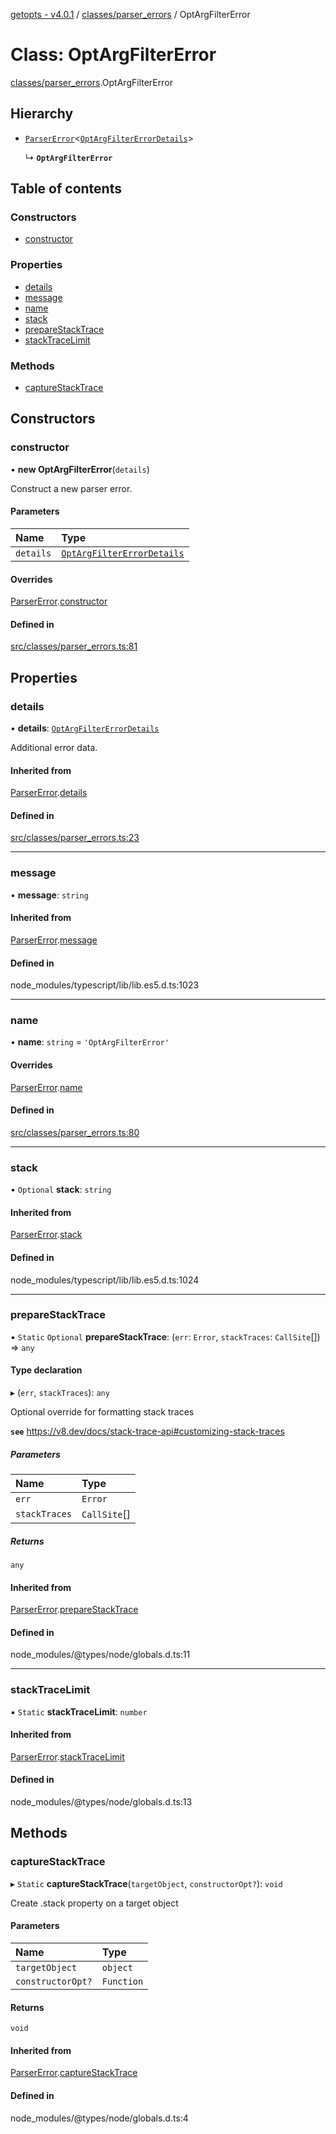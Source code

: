 [getopts - v4.0.1](../README.md) / [classes/parser_errors](../modules/classes_parser_errors.md) / OptArgFilterError

# Class: OptArgFilterError

[classes/parser_errors](../modules/classes_parser_errors.md).OptArgFilterError

## Hierarchy

- [`ParserError`](classes_parser_errors.ParserError.md)<[`OptArgFilterErrorDetails`](../interfaces/interfaces_parser_error_details.OptArgFilterErrorDetails.md)\>

  ↳ **`OptArgFilterError`**

## Table of contents

### Constructors

- [constructor](classes_parser_errors.OptArgFilterError.md#constructor)

### Properties

- [details](classes_parser_errors.OptArgFilterError.md#details)
- [message](classes_parser_errors.OptArgFilterError.md#message)
- [name](classes_parser_errors.OptArgFilterError.md#name)
- [stack](classes_parser_errors.OptArgFilterError.md#stack)
- [prepareStackTrace](classes_parser_errors.OptArgFilterError.md#preparestacktrace)
- [stackTraceLimit](classes_parser_errors.OptArgFilterError.md#stacktracelimit)

### Methods

- [captureStackTrace](classes_parser_errors.OptArgFilterError.md#capturestacktrace)

## Constructors

### constructor

• **new OptArgFilterError**(`details`)

Construct a new parser error.

#### Parameters

| Name      | Type                                                                                                    |
| :-------- | :------------------------------------------------------------------------------------------------------ |
| `details` | [`OptArgFilterErrorDetails`](../interfaces/interfaces_parser_error_details.OptArgFilterErrorDetails.md) |

#### Overrides

[ParserError](classes_parser_errors.ParserError.md).[constructor](classes_parser_errors.ParserError.md#constructor)

#### Defined in

[src/classes/parser_errors.ts:81](https://github.com/prasadrajandran/node-getopts/blob/6df82cf/src/classes/parser_errors.ts#L81)

## Properties

### details

• **details**: [`OptArgFilterErrorDetails`](../interfaces/interfaces_parser_error_details.OptArgFilterErrorDetails.md)

Additional error data.

#### Inherited from

[ParserError](classes_parser_errors.ParserError.md).[details](classes_parser_errors.ParserError.md#details)

#### Defined in

[src/classes/parser_errors.ts:23](https://github.com/prasadrajandran/node-getopts/blob/6df82cf/src/classes/parser_errors.ts#L23)

---

### message

• **message**: `string`

#### Inherited from

[ParserError](classes_parser_errors.ParserError.md).[message](classes_parser_errors.ParserError.md#message)

#### Defined in

node_modules/typescript/lib/lib.es5.d.ts:1023

---

### name

• **name**: `string` = `'OptArgFilterError'`

#### Overrides

[ParserError](classes_parser_errors.ParserError.md).[name](classes_parser_errors.ParserError.md#name)

#### Defined in

[src/classes/parser_errors.ts:80](https://github.com/prasadrajandran/node-getopts/blob/6df82cf/src/classes/parser_errors.ts#L80)

---

### stack

• `Optional` **stack**: `string`

#### Inherited from

[ParserError](classes_parser_errors.ParserError.md).[stack](classes_parser_errors.ParserError.md#stack)

#### Defined in

node_modules/typescript/lib/lib.es5.d.ts:1024

---

### prepareStackTrace

▪ `Static` `Optional` **prepareStackTrace**: (`err`: `Error`, `stackTraces`: `CallSite`[]) => `any`

#### Type declaration

▸ (`err`, `stackTraces`): `any`

Optional override for formatting stack traces

**`see`** https://v8.dev/docs/stack-trace-api#customizing-stack-traces

##### Parameters

| Name          | Type         |
| :------------ | :----------- |
| `err`         | `Error`      |
| `stackTraces` | `CallSite`[] |

##### Returns

`any`

#### Inherited from

[ParserError](classes_parser_errors.ParserError.md).[prepareStackTrace](classes_parser_errors.ParserError.md#preparestacktrace)

#### Defined in

node_modules/@types/node/globals.d.ts:11

---

### stackTraceLimit

▪ `Static` **stackTraceLimit**: `number`

#### Inherited from

[ParserError](classes_parser_errors.ParserError.md).[stackTraceLimit](classes_parser_errors.ParserError.md#stacktracelimit)

#### Defined in

node_modules/@types/node/globals.d.ts:13

## Methods

### captureStackTrace

▸ `Static` **captureStackTrace**(`targetObject`, `constructorOpt?`): `void`

Create .stack property on a target object

#### Parameters

| Name              | Type       |
| :---------------- | :--------- |
| `targetObject`    | `object`   |
| `constructorOpt?` | `Function` |

#### Returns

`void`

#### Inherited from

[ParserError](classes_parser_errors.ParserError.md).[captureStackTrace](classes_parser_errors.ParserError.md#capturestacktrace)

#### Defined in

node_modules/@types/node/globals.d.ts:4
